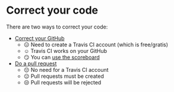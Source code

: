 # Correct your code

There are two ways to correct your code:

 * [Correct your GitHub](correct_your_github.md)
    * :expressionless: Need to create a Travis CI account (which is free/gratis)
    * :relaxed: Travis CI works on your GitHub
    * :smirk: You can [use the scoreboard](use_the_scoreboard.md)
 * [Do a pull request](do_a_pull_request.md)
    * :pensive: No need for a Travis CI account
    * :expressionless: Pull requests must be created
    * :unamused: Pull requests will be rejected

